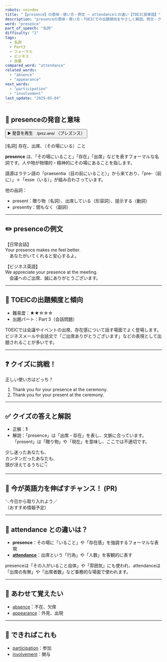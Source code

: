 ```yaml
---
robots: noindex
title: "【presence】の意味・使い方・例文 ― attendanceとの違い【TOEIC英単語】"
description: "presenceの意味・使い方・TOEICでの出題傾向をやさしく解説。例文・クイズ付きでattendanceとの違いもわかりやすく学べます。"
word: "presence"
part_of_speech: "名詞"
difficulty: "2"
tags:
  - 名詞
  - Part3
  - フォーマル
  - ビジネス
  - 会議
compared_word: "attendance"
related_words:
  - "absence"
  - "appearance"
next_words:
  - "participation"
  - "involvement"
last_update: "2025-05-04"
---
```


## 🔰 presenceの発音と意味

<button class="play-audio" onclick="playTTS('presence')">
  <span class="play-audio-main">
    ▶️ 発音を再生　/prɛz.əns/
  </span>
  <span class="play-audio-sub">
    （プレズンス）
  </span>
</button>

[名詞] 存在、出席、（その場にいる）こと

**presence** は、「その場にいること」「存在」「出席」などを表すフォーマルな名詞です。人や物が物理的・精神的にその場にあることを指します。

語源はラテン語の「praesentia（目の前にいること）」から来ており、「pre-（前に）」＋「esse（いる）」が組み合わさっています。

他の品詞：  
- present：贈り物（名詞）、出席している（形容詞）、提示する（動詞）
- presently：間もなく（副詞）

---

## ✏️ presenceの例文

【日常会話】  
Your presence makes me feel better.  
　あなたがいてくれると安心するよ。

【ビジネス英語】  
We appreciate your presence at the meeting.  
　会議へのご出席、誠にありがとうございます。

---

## 🎯 TOEICの出題頻度と傾向

- 難易度：★★☆☆☆
- 出題パート：Part 3（会話問題）

TOEICでは会議やイベントの出席、存在感について話す場面でよく登場します。ビジネスメールや会話文で「ご出席ありがとうございます」などの表現として出題されることが多いです。

---

## ❓ クイズに挑戦！

正しい使い方はどっち？

1. Thank you for your presence at the ceremony.  
2. Thank you for your present at the ceremony.

---

## ✅ クイズの答えと解説

- 正解：**1**
- 解説：「presence」は「出席・存在」を表し、文脈に合っています。「present」は「贈り物」や「現在」を意味し、ここでは不適切です。

少し迷ったあなたも、  
カンタンだったあなたも、  
頭が冴えてるうちに👇️

---

## 🚀 今が英語力を伸ばすチャンス！ (PR)

<div class="info-center">
＼今日から取り入れよう／<br>  
（おすすめ情報予定）
</div>

---

## 🤔  attendance との違いは？

- **presence**：その場に「いること」や「存在感」を強調するフォーマルな表現
- **[attendance](/word/attendance)**：出席という「行為」や「人数」を客観的に表す

presenceは「その人がいること自体」や「雰囲気」にも使われ、attendanceは「出席の有無」や「出席者数」など事務的な場面で使われます。

---

## 🧩 あわせて覚えたい

- [absence](/word/absence)：不在、欠席
- [appearance](/word/appearance)：外見、出現

---

## 📖 できればこれも

- [participation](/word/participation)：参加
- [involvement](/word/involvement)：関与

<!-- cvid: aid08_bid21 -->
